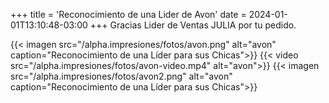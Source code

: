 +++
title = 'Reconocimiento de una Lider de Avon'
date = 2024-01-01T13:10:48-03:00
+++
Gracias Lider de Ventas JULIA por tu pedido.

{{< imagen src="/alpha.impresiones/fotos/avon.png" alt="avon" caption="Reconocimiento de una Líder para sus Chicas">}}
{{< video src="/alpha.impresiones/fotos/avon-video.mp4" alt="avon">}}
{{< imagen src="/alpha.impresiones/fotos/avon2.png" alt="avon" caption="Reconocimiento de una Líder para sus Chicas">}}
